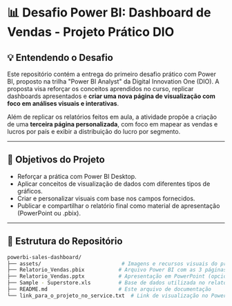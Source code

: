 # 📊 Desafio Power BI: Dashboard de Vendas - Projeto Prático DIO

## 💡 Entendendo o Desafio

Este repositório contém a entrega do primeiro desafio prático com Power BI, proposto na trilha "Power BI Analyst" da Digital Innovation One (DIO). A proposta visa reforçar os conceitos aprendidos no curso, replicar dashboards apresentados e **criar uma nova página de visualização com foco em análises visuais e interativas**.

Além de replicar os relatórios feitos em aula, a atividade propõe a criação de uma **terceira página personalizada**, com foco em mapear as vendas e lucros por país e exibir a distribuição do lucro por segmento.

---

## 🎯 Objetivos do Projeto

- Reforçar a prática com Power BI Desktop.
- Aplicar conceitos de visualização de dados com diferentes tipos de gráficos.
- Criar e personalizar visuais com base nos campos fornecidos.
- Publicar e compartilhar o relatório final como material de apresentação (PowerPoint ou .pbix).

---

## 📁 Estrutura do Repositório

```bash
powerbi-sales-dashboard/
├── assets/                          # Imagens e recursos visuais do projeto
├── Relatorio_Vendas.pbix           # Arquivo Power BI com as 3 páginas
├── Relatorio_Vendas.pptx           # Apresentação em PowerPoint (opcional)
├── Sample - Superstore.xls         # Base de dados utilizada no relatório
├── README.md                       # Este arquivo de documentação
└── link_para_o_projeto_no_service.txt  # Link de visualização no Power BI Service (se publicado)
